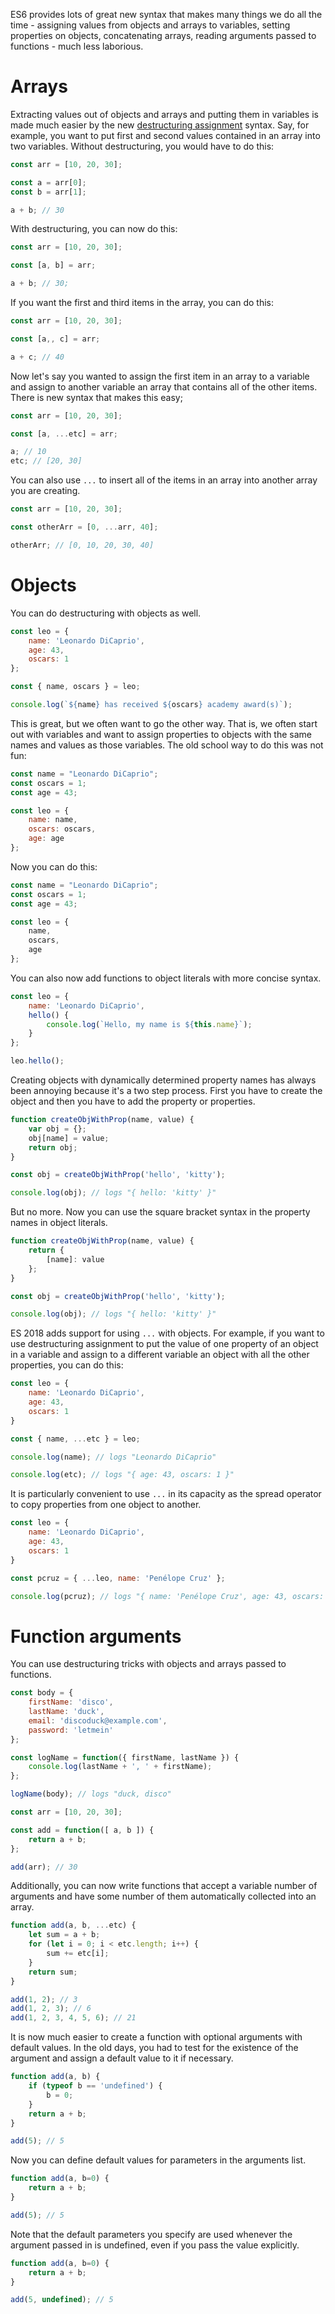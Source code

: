 ES6 provides lots of great new syntax that makes many things we do all the time - assigning values from objects and arrays to variables, setting properties on objects, concatenating arrays, reading arguments passed to functions - much less laborious.

# Arrays

Extracting values out of objects and arrays and putting them in variables is made much easier by the new [destructuring assignment](https://developer.mozilla.org/en/docs/Web/JavaScript/Reference/Operators/Destructuring_assignment) syntax. Say, for example, you want to put first and second values contained in an array into two variables. Without destructuring, you would have to do this:

```js
const arr = [10, 20, 30];

const a = arr[0];
const b = arr[1];

a + b; // 30
```

With destructuring, you can now do this:

```js
const arr = [10, 20, 30];

const [a, b] = arr;

a + b; // 30;

```

 If you want the first and third items in the array, you can do this:

```js
const arr = [10, 20, 30];

const [a,, c] = arr;

a + c; // 40
```

Now let's say you wanted to assign the first item in an array to a variable and assign to another variable an array that contains all of the other items. There is new syntax that makes this easy;

```js
const arr = [10, 20, 30];

const [a, ...etc] = arr;

a; // 10
etc; // [20, 30]
```

You can also use `...` to insert all of the items in an array into another array you are creating.

```js
const arr = [10, 20, 30];

const otherArr = [0, ...arr, 40];

otherArr; // [0, 10, 20, 30, 40]
```

# Objects

You can do destructuring with objects as well.

```js
const leo = {
    name: 'Leonardo DiCaprio',
    age: 43,
    oscars: 1
};

const { name, oscars } = leo;

console.log(`${name} has received ${oscars} academy award(s)`);
```

This is great, but we often want to go the other way. That is, we often start out with variables and want to assign properties to objects with the same names and values as those variables. The old school way to do this was not fun:

```js
const name = "Leonardo DiCaprio";
const oscars = 1;
const age = 43;

const leo = {
    name: name,
    oscars: oscars,
    age: age
};
```

Now you can do this:

```js
const name = "Leonardo DiCaprio";
const oscars = 1;
const age = 43;

const leo = {
    name,
    oscars,
    age
};
```

You can also now add functions to object literals with more concise syntax.

```js
const leo = {
    name: 'Leonardo DiCaprio',
    hello() {
        console.log(`Hello, my name is ${this.name}`);
    }
};

leo.hello();
```

Creating objects with dynamically determined property names has always been annoying because it's a two step process. First you have to create the object and then you have to add the property or properties. 

```js
function createObjWithProp(name, value) {
    var obj = {};
    obj[name] = value;
    return obj;
}

const obj = createObjWithProp('hello', 'kitty');

console.log(obj); // logs "{ hello: 'kitty' }"

```

But no more. Now you can use the square bracket syntax in the property names in object literals.

```js
function createObjWithProp(name, value) {
    return {
        [name]: value
    };
}

const obj = createObjWithProp('hello', 'kitty');

console.log(obj); // logs "{ hello: 'kitty' }"
```

ES 2018 adds support for using `...` with objects. For example, if you want to use destructuring assignment to put the value of one property of an object in a variable and assign to a different variable an object with all the other properties, you can do this:

```js
const leo = {
    name: 'Leonardo DiCaprio',
    age: 43,
    oscars: 1
}

const { name, ...etc } = leo;

console.log(name); // logs "Leonardo DiCaprio"

console.log(etc); // logs "{ age: 43, oscars: 1 }"
```

It is particularly convenient to use `...` in its capacity as the spread operator to copy properties from one object to another.

```js
const leo = {
    name: 'Leonardo DiCaprio',
    age: 43,
    oscars: 1
}

const pcruz = { ...leo, name: 'Penélope Cruz' };

console.log(pcruz); // logs "{ name: 'Penélope Cruz', age: 43, oscars: 1 }"
```


# Function arguments

You can use destructuring tricks with objects and arrays passed to functions.

```js
const body = {
    firstName: 'disco',
    lastName: 'duck',
    email: 'discoduck@example.com',
    password: 'letmein'
};

const logName = function({ firstName, lastName }) {
    console.log(lastName + ', ' + firstName);
};

logName(body); // logs "duck, disco"
```

```js
const arr = [10, 20, 30];

const add = function([ a, b ]) {
    return a + b;
};

add(arr); // 30
```

Additionally, you can now write functions that accept a variable number of arguments and have some number of them automatically collected into an array.

```js
function add(a, b, ...etc) {
    let sum = a + b;
    for (let i = 0; i < etc.length; i++) {
        sum += etc[i];
    }
    return sum;
}

add(1, 2); // 3
add(1, 2, 3); // 6
add(1, 2, 3, 4, 5, 6); // 21
```

It is now much easier to create a function with optional arguments with default values. In the old days, you had to test for the existence of the argument and assign a default value to it if necessary.

```js
function add(a, b) {
    if (typeof b == 'undefined') {
        b = 0;
    }
    return a + b;
}

add(5); // 5
```

Now you can define default values for parameters in the arguments list.

```js
function add(a, b=0) {
    return a + b;
}

add(5); // 5
```

Note that the default parameters you specify are used whenever the argument passed in is undefined, even if you pass the value explicitly. 

```js
function add(a, b=0) {
    return a + b;
}

add(5, undefined); // 5
```

